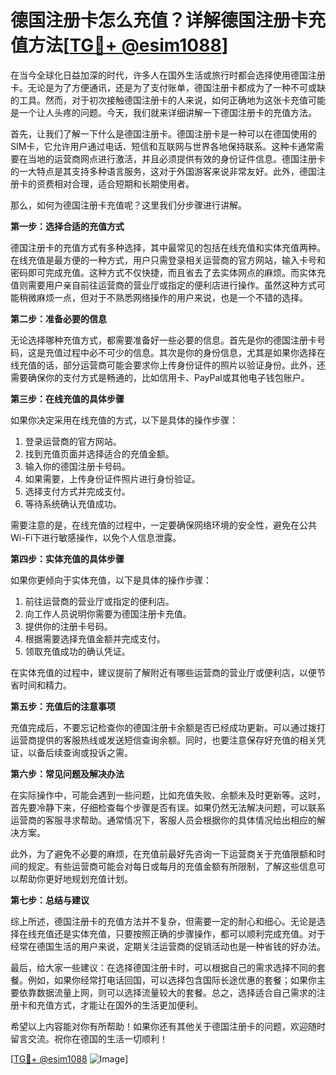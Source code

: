 # 德国注册卡怎么充值？详解德国注册卡充值方法[[TG💪+ @esim1088](https://t.me/s/esim1088)]

在当今全球化日益加深的时代，许多人在国外生活或旅行时都会选择使用德国注册卡。无论是为了方便通讯，还是为了支付账单，德国注册卡都成为了一种不可或缺的工具。然而，对于初次接触德国注册卡的人来说，如何正确地为这张卡充值可能是一个让人头疼的问题。今天，我们就来详细讲解一下德国注册卡的充值方法。

首先，让我们了解一下什么是德国注册卡。德国注册卡是一种可以在德国使用的SIM卡，它允许用户通过电话、短信和互联网与世界各地保持联系。这种卡通常需要在当地的运营商网点进行激活，并且必须提供有效的身份证件信息。德国注册卡的一大特点是其支持多种语言服务，这对于外国游客来说非常友好。此外，德国注册卡的资费相对合理，适合短期和长期使用者。

那么，如何为德国注册卡充值呢？这里我们分步骤进行讲解。

**第一步：选择合适的充值方式**

德国注册卡的充值方式有多种选择，其中最常见的包括在线充值和实体充值两种。在线充值是最方便的一种方式，用户只需登录相关运营商的官方网站，输入卡号和密码即可完成充值。这种方式不仅快捷，而且省去了去实体网点的麻烦。而实体充值则需要用户亲自前往运营商的营业厅或指定的便利店进行操作。虽然这种方式可能稍微麻烦一点，但对于不熟悉网络操作的用户来说，也是一个不错的选择。

**第二步：准备必要的信息**

无论选择哪种充值方式，都需要准备好一些必要的信息。首先是你的德国注册卡号码，这是充值过程中必不可少的信息。其次是你的身份信息，尤其是如果你选择在线充值的话，部分运营商可能会要求你上传身份证件的照片以验证身份。此外，还需要确保你的支付方式是畅通的，比如信用卡、PayPal或其他电子钱包账户。

**第三步：在线充值的具体步骤**

如果你决定采用在线充值的方式，以下是具体的操作步骤：

1. 登录运营商的官方网站。
2. 找到充值页面并选择适合的充值金额。
3. 输入你的德国注册卡号码。
4. 如果需要，上传身份证件照片进行身份验证。
5. 选择支付方式并完成支付。
6. 等待系统确认充值成功。

需要注意的是，在线充值的过程中，一定要确保网络环境的安全性，避免在公共Wi-Fi下进行敏感操作，以免个人信息泄露。

**第四步：实体充值的具体步骤**

如果你更倾向于实体充值，以下是具体的操作步骤：

1. 前往运营商的营业厅或指定的便利店。
2. 向工作人员说明你需要为德国注册卡充值。
3. 提供你的注册卡号码。
4. 根据需要选择充值金额并完成支付。
5. 领取充值成功的确认凭证。

在实体充值的过程中，建议提前了解附近有哪些运营商的营业厅或便利店，以便节省时间和精力。

**第五步：充值后的注意事项**

充值完成后，不要忘记检查你的德国注册卡余额是否已经成功更新。可以通过拨打运营商提供的客服热线或发送短信查询余额。同时，也要注意保存好充值的相关凭证，以备后续查询或投诉之需。

**第六步：常见问题及解决办法**

在实际操作中，可能会遇到一些问题，比如充值失败、余额未及时更新等。这时，首先要冷静下来，仔细检查每个步骤是否有误。如果仍然无法解决问题，可以联系运营商的客服寻求帮助。通常情况下，客服人员会根据你的具体情况给出相应的解决方案。

此外，为了避免不必要的麻烦，在充值前最好先咨询一下运营商关于充值限额和时间的规定。有些运营商可能会对每日或每月的充值金额有所限制，了解这些信息可以帮助你更好地规划充值计划。

**第七步：总结与建议**

综上所述，德国注册卡的充值方法并不复杂，但需要一定的耐心和细心。无论是选择在线充值还是实体充值，只要按照正确的步骤操作，都可以顺利完成充值。对于经常在德国生活的用户来说，定期关注运营商的促销活动也是一种省钱的好办法。

最后，给大家一些建议：在选择德国注册卡时，可以根据自己的需求选择不同的套餐。例如，如果你经常打电话回国，可以选择包含国际长途优惠的套餐；如果你主要依靠数据流量上网，则可以选择流量较大的套餐。总之，选择适合自己需求的注册卡和充值方式，才能让在国外的生活更加便利。

希望以上内容能对你有所帮助！如果你还有其他关于德国注册卡的问题，欢迎随时留言交流。祝你在德国的生活一切顺利！

[[TG💪+ @esim1088](https://t.me/s/esim1088) ![Image](https://i.postimg.cc/4NQfJmqS/Snipaste-2025-05-13-00-14-12.png)]
